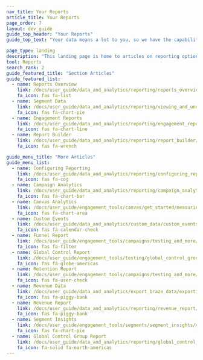 ```yaml
---
nav_title: Your Reports
article_title: Your Reports
page_order: 7
layout: dev_guide
guide_top_header: "Your Reports"
guide_top_text: "Your data means a lot to you, so we have the capability of several reporting options within Braze (not including <a href='/docs/user_guide/data_and_analytics/braze_currents/'>Currents</a>). <br><br> If you're not sure where to start, check out our <a href='/docs/user_guide/data_and_analytics/reporting/reports_overview/'>Reports Overview</a> to get guidance on which reports and analytics you can use to answer common marketing strategy questions. "

page_type: landing
description: "This landing page is home to articles on reporting options available within Braze (not including Currents), inlcuding segment reporting, engagement reports, the report builder, and more."
tool: Reports
search_rank: 2
guide_featured_title: "Section Articles"
guide_featured_list:
  - name: Reports Overview
    link: /docs/user_guide/data_and_analytics/reporting/reports_overview
    fa_icon: fas fa-list
  - name: Segment Data
    link: /docs/user_guide/data_and_analytics/reporting/viewing_and_understanding_segment_data/
    fa_icon: fas fa-chart-pie
  - name: Engagement Reports
    link: /docs/user_guide/data_and_analytics/reporting/engagement_reports/
    fa_icon: fas fa-chart-line
  - name: Report Builder
    link: /docs/user_guide/data_and_analytics/reporting/report_builder/
    fa_icon: fas fa-wrench

guide_menu_title: "More Articles"
guide_menu_list:
  - name: Configuring Reporting
    link: /docs/user_guide/data_and_analytics/reporting/configuring_reporting/
    fa_icon: fas fa-cog
  - name: Campaign Analytics
    link: /docs/user_guide/data_and_analytics/reporting/campaign_analytics/
    fa_icon: fas fa-chart-bar
  - name: Canvas Analytics
    link: /docs/user_guide/engagement_tools/canvas/get_started/measuring_and_testing_with_canvas_analytics/
    fa_icon: fas fa-chart-area
  - name: Custom Events
    link: /docs/user_guide/data_and_analytics/custom_data/custom_events/#custom-event-analytics
    fa_icon: fas fa-calendar-check
  - name: Funnel Report
    link: /docs/user_guide/engagement_tools/campaigns/testing_and_more/campaign_funnel_report/
    fa_icon: fas fa-filter
  - name: Global Control Report
    link: /docs/user_guide/engagement_tools/testing/global_control_group/#viewing-reporting
    fa_icon: fas fa-globe-americas
  - name: Retention Report
    link: /docs/user_guide/engagement_tools/campaigns/testing_and_more/retention_reports/
    fa_icon: fas fa-user-check
  - name: Revenue Data
    link: /docs/user_guide/data_and_analytics/export_braze_data/exporting_revenue_data/#revenue-data
    fa_icon: fas fa-piggy-bank
  - name: Revenue Report
    link: /docs/user_guide/data_and_analytics/reporting/revenue_report/
    fa_icon: fas fa-piggy-bank
  - name: Segment Insights
    link: /docs/user_guide/engagement_tools/segments/segment_insights/#segment-insights
    fa_icon: fas fa-chart-pie
  - name: Global Control Group Report
    link: /docs/user_guide/data_and_analytics/reporting/global_control_group_reporting/
    fa_icon: fa-solid fa-earth-americas
---
```

